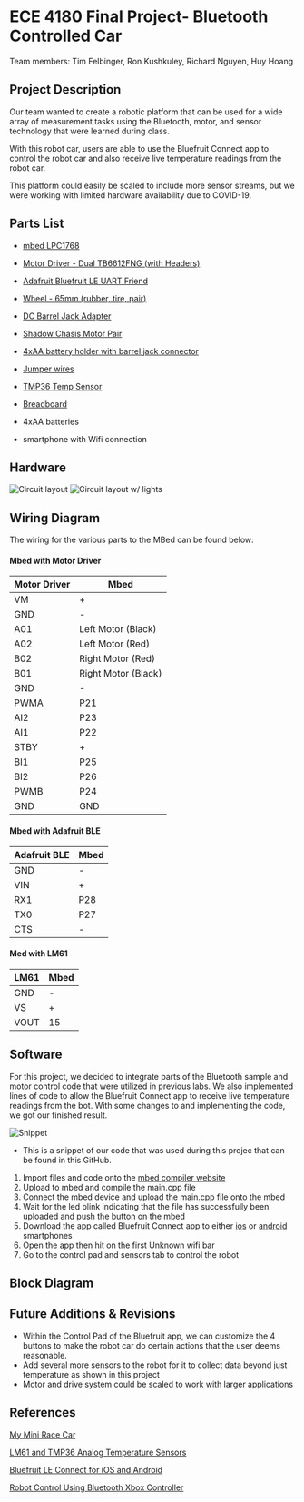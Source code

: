 # ECE 4180 Final Project- Bluetooth Controlled Car
Team members:
Tim Felbinger, 
Ron Kushkuley,
Richard Nguyen,
Huy Hoang 

## **Project Description**
Our team wanted to create a robotic platform that can be used for a wide array of measurement tasks using the Bluetooth, motor, and sensor technology that were learned during class. 

With this robot car, users are able to use the Bluefruit Connect app to control the robot car and also receive live temperature readings from the robot car.

This platform could easily be scaled to include more sensor streams, but we were working with limited hardware availability due to COVID-19.

## **Parts List**
* [mbed LPC1768](https://www.sparkfun.com/products/9564)

* [Motor Driver - Dual TB6612FNG (with Headers)](https://www.sparkfun.com/products/1445)

* [Adafruit Bluefruit LE UART Friend](https://www.adafruit.com/product/2479)

* [Wheel - 65mm (rubber, tire, pair)](https://www.sparkfun.com/products/13259)

* [DC Barrel Jack Adapter](https://www.sparkfun.com/products/10811)

* [Shadow Chasis Motor Pair](https://www.sparkfun.com/products/13302)

* [4xAA battery holder with barrel jack connector](https://www.sparkfun.com/products/9835)

* [Jumper wires](https://www.sparkfun.com/products/11026) 

* [TMP36 Temp Sensor](https://www.sparkfun.com/products/10988)

* [Breadboard](https://www.sparkfun.com/products/12614) 

* 4xAA batteries

* smartphone with Wifi connection

## **Hardware**
![Circuit layout](https://github.com/rkushkuley/ece4180_final_project/blob/master/images/d52c6b54f8de4dbab1ec039f81881e83.jpeg)
![Circuit layout w/ lights](https://github.com/rkushkuley/ece4180_final_project/blob/master/images/5931e52af6d94578ace75bd15a531765.jpeg)

## **Wiring Diagram**
The wiring for the various parts to the MBed can be found below:

#### **Mbed with Motor Driver**

| Motor Driver | Mbed |
| ------------- | ------------- |
| VM  | + |
| GND  | -  |
| A01  | Left Motor (Black) |
| A02  | Left Motor (Red)  |
| B02  | Right Motor (Red)  |
| B01  | Right Motor (Black)  |
| GND  | -  |
| PWMA  | P21  |
| AI2  | P23  |
| AI1  | P22  |
| STBY  | +  |
| BI1  | P25  |
| BI2  | P26  |
| PWMB  | P24  |
| GND  | GND  |

#### **Mbed with Adafruit BLE**
| Adafruit BLE  | Mbed |
| ------------- | ------------- |
| GND  | -  |
| VIN  | +  |
| RX1  | P28 |
| TX0  | P27  |
| CTS  | -  |

#### **Med with LM61**
| LM61  | Mbed |
| ------------- | ------------- |
| GND  | -  |
| VS  | +  |
| VOUT  | 15  |

## **Software**
For this project, we decided to integrate parts of the Bluetooth sample and motor control code that were utilized in previous labs. We also implemented lines of code to allow the Bluefruit Connect app to receive live temperature readings from the bot. With some changes to and implementing the code, we got our finished result.

![Snippet](https://github.com/rkushkuley/ece4180_final_project/blob/master/images/snip.png)

* This is a snippet of our code that was used during this projec that can be found in this GitHub.

1. Import files and code onto the [mbed compiler website](https://os.mbed.com/)
2. Upload to mbed and compile the main.cpp file
3. Connect the mbed device and upload the main.cpp file onto the mbed
4. Wait for the led blink indicating that the file has successfully been uploaded and push the button on the mbed
4. Download the app called Bluefruit Connect app to either [ios](https://apps.apple.com/us/app/bluefruit-connect/id830125974) or [android](https://play.google.com/store/apps/details?id=com.adafruit.bluefruit.le.connect&hl=en_US) smartphones
5. Open the app then hit on the first Unknown wifi bar
6. Go to the control pad and sensors tab to control the robot


## **Block Diagram**

## **Future Additions & Revisions**
* Within the Control Pad of the Bluefruit app, we can customize the 4 buttons to make the robot car do certain actions that the user deems reasonable.
* Add several more sensors to the robot for it to collect data beyond just temperature as shown in this project
* Motor and drive system could be scaled to work with larger applications


## **References**
 [My Mini Race Car](https://learn.adafruit.com/my-mini-race-car?view=all)
 
 [LM61 and TMP36 Analog Temperature Sensors](https://os.mbed.com/users/4180_1/notebook/lm61-analog-temperature-sensor/)

[Bluefruit LE Connect for iOS and Android](https://learn.adafruit.com/bluefruit-le-connect/controller)

[Robot Control Using Bluetooth Xbox Controller](https://os.mbed.com/users/carlislejonah/notebook/robot-control-using-bluetooth-xbox-controller/)

